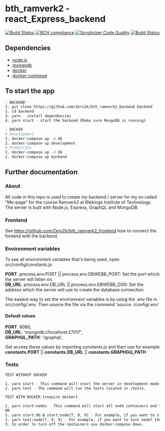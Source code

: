 # bth_ramverk2 - react_Express_backend

[![Build Status](https://travis-ci.org/Zero2k/bth_ramverk2_backend.svg?branch=master)](https://travis-ci.org/Zero2k/bth_ramverk2_backend)
[![BCH compliance](https://bettercodehub.com/edge/badge/Zero2k/bth_ramverk2_backend?branch=master)](https://bettercodehub.com/)
[![Scrutinizer Code Quality](https://scrutinizer-ci.com/g/Zero2k/bth_ramverk2_backend/badges/quality-score.png?b=master)](https://scrutinizer-ci.com/g/Zero2k/bth_ramverk2_backend/?branch=master)
[![Build Status](https://scrutinizer-ci.com/g/Zero2k/bth_ramverk2_backend/badges/build.png?b=master)](https://scrutinizer-ci.com/g/Zero2k/bth_ramverk2_backend/build-status/master)

## Dependencies

 * [node.js](https://nodejs.org/en/)
 * [mongodb](https://www.mongodb.com/)
 * [docker](https://docs.docker.com/engine/installation/)
 * [docker-compose](https://docs.docker.com/compose/install/)

## To start the app
```bash
- BACKEND
1. git clone https://github.com/Zero2k/bth_ramverk2_backend backend
2. cd backend
3. yarn - install dependencies
4. yarn start - start the backend (Make sure MongoDB is running)

- DOCKER
# Development
1. docker-compose up -d db
2. docker-compose up development
# Production
1. docker-compose up -d db
2. docker-compose up backend
```

## Further documentation

### About

All code in this repo is used to create my backend / server for my so called "Me-page" for the course Ramverk2 at Blekinge Institute of Technology. The server is built with Node.js, Express, GraphQL and MongoDB. 

### Frontend

See https://github.com/Zero2k/bth_ramverk2_frontend how to connect the fontend with the backend.

### Environment variables

To see all environment variables that's being used, open src/config/constants.js

**PORT**: process.env.PORT || process.env.DBWEBB_PORT: Set the port which the server will listen on.  
**DB_URL**: process.env.DB_URL || process.env.DBWEBB_DSN: Set the address which the server will use to create the database connection.

The easiest way to set the environment variables is by using the .env file in src/config/.env. Then source the file via the command 'source ./config/.env'

#### Default values

**PORT**: 8080,  
**DB_URL**: 'mongodb://localhost:27017',  
**GRAPHQL_PATH**: '/graphql',

Get access these values by importing constants.js and then use for example **constants.PORT** || **constants.DB_URL** || **constants.GRAPHGQ_PATH**

### Tests

```bash
TEST WITHOUT DOCKER

1. yarn start - This command will start the server in development mode.
2. yarn test - The command will run the tests located in /tests.
```

```bash
TEST WITH DOCKER (require docker)

1. yarn start:nodes - This command will start all node containers and the database.
OR
1. yarn start:db & start:node[7, 8, 9] - For example, if you want to start node7 then use start:node7.
2. yarn test:node[7, 8, 9] - For example, if you want to test node7 then use test:node7.
3. In order to turn off the containers use docker-compose down.
```
